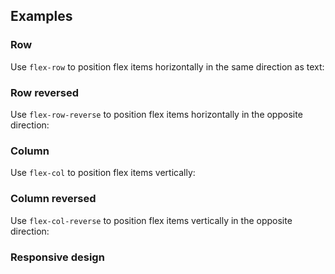 ## Examples

### Row

Use `flex-row` to position flex items horizontally in the same direction as text:

### Row reversed

Use `flex-row-reverse` to position flex items horizontally in the opposite direction:

### Column

Use `flex-col` to position flex items vertically:

### Column reversed

Use `flex-col-reverse` to position flex items vertically in the opposite direction:

### Responsive design

